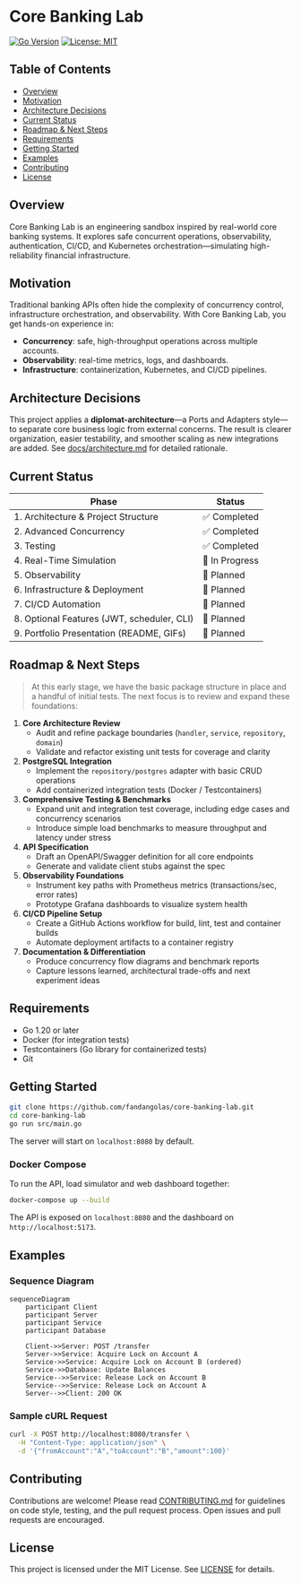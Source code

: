 # Core Banking Lab

[![Go Version](https://img.shields.io/badge/Go-1.20-blue)](https://golang.org/dl/) [![License: MIT](https://img.shields.io/badge/License-MIT-green)](https://github.com/fandangolas/core-banking-lab/blob/main/LICENSE)

## Table of Contents

- [Overview](#overview)
- [Motivation](#motivation)
- [Architecture Decisions](#architecture-decisions)
- [Current Status](#current-status)
- [Roadmap & Next Steps](#roadmap--next-steps)
- [Requirements](#requirements)
- [Getting Started](#getting-started)
- [Examples](#examples)
- [Contributing](#contributing)
- [License](#license)

## Overview

Core Banking Lab is an engineering sandbox inspired by real-world core banking systems. It explores safe concurrent operations, observability, authentication, CI/CD, and Kubernetes orchestration—simulating high-reliability financial infrastructure.

## Motivation

Traditional banking APIs often hide the complexity of concurrency control, infrastructure orchestration, and observability. With Core Banking Lab, you get hands-on experience in:

- **Concurrency**: safe, high-throughput operations across multiple accounts.
- **Observability**: real-time metrics, logs, and dashboards.
- **Infrastructure**: containerization, Kubernetes, and CI/CD pipelines.

## Architecture Decisions

This project applies a **diplomat-architecture**—a Ports and Adapters style—to separate core business logic from external concerns. The result is clearer organization, easier testability, and smoother scaling as new integrations are added. See [docs/architecture.md](docs/architecture.md) for detailed rationale.

## Current Status

| Phase                                     | Status       |
|-------------------------------------------|--------------|
| 1. Architecture & Project Structure       | ✅ Completed  |
| 2. Advanced Concurrency                   | ✅ Completed  |
| 3. Testing                                | ✅ Completed  |
| 4. Real-Time Simulation                   | 🔄 In Progress |
| 5. Observability                          | 🔲 Planned    |
| 6. Infrastructure & Deployment            | 🔲 Planned    |
| 7. CI/CD Automation                       | 🔲 Planned    |
| 8. Optional Features (JWT, scheduler, CLI)| 🔲 Planned    |
| 9. Portfolio Presentation (README, GIFs)  | 🔲 Planned    |

## Roadmap & Next Steps

> At this early stage, we have the basic package structure in place and a handful of initial tests. The next focus is to review and expand these foundations:

1. **Core Architecture Review**  
   - Audit and refine package boundaries (`handler`, `service`, `repository`, `domain`)  
   - Validate and refactor existing unit tests for coverage and clarity  
2. **PostgreSQL Integration**  
   - Implement the `repository/postgres` adapter with basic CRUD operations  
   - Add containerized integration tests (Docker / Testcontainers)  
3. **Comprehensive Testing & Benchmarks**  
   - Expand unit and integration test coverage, including edge cases and concurrency scenarios  
   - Introduce simple load benchmarks to measure throughput and latency under stress  
4. **API Specification**  
   - Draft an OpenAPI/Swagger definition for all core endpoints  
   - Generate and validate client stubs against the spec  
5. **Observability Foundations**  
   - Instrument key paths with Prometheus metrics (transactions/sec, error rates)  
   - Prototype Grafana dashboards to visualize system health  
6. **CI/CD Pipeline Setup**  
   - Create a GitHub Actions workflow for build, lint, test and container builds  
   - Automate deployment artifacts to a container registry  
7. **Documentation & Differentiation**  
   - Produce concurrency flow diagrams and benchmark reports  
   - Capture lessons learned, architectural trade-offs and next experiment ideas

## Requirements

- Go 1.20 or later  
- Docker (for integration tests)  
- Testcontainers (Go library for containerized tests)  
- Git

## Getting Started

```bash
git clone https://github.com/fandangolas/core-banking-lab.git
cd core-banking-lab
go run src/main.go
```
The server will start on `localhost:8080` by default.

### Docker Compose

To run the API, load simulator and web dashboard together:

```bash
docker-compose up --build
```

The API is exposed on `localhost:8080` and the dashboard on `http://localhost:5173`.

## Examples

### Sequence Diagram
```mermaid
sequenceDiagram
    participant Client
    participant Server
    participant Service
    participant Database

    Client->>Server: POST /transfer
    Server->>Service: Acquire Lock on Account A
    Service->>Service: Acquire Lock on Account B (ordered)
    Service->>Database: Update Balances
    Service-->>Service: Release Lock on Account B
    Service-->>Service: Release Lock on Account A
    Server-->>Client: 200 OK
```

### Sample cURL Request
```bash
curl -X POST http://localhost:8080/transfer \
  -H "Content-Type: application/json" \
  -d '{"fromAccount":"A","toAccount":"B","amount":100}'
```

## Contributing

Contributions are welcome! Please read [CONTRIBUTING.md](CONTRIBUTING.md) for guidelines on code style, testing, and the pull request process. Open issues and pull requests are encouraged.

## License

This project is licensed under the MIT License. See [LICENSE](LICENSE) for details.

